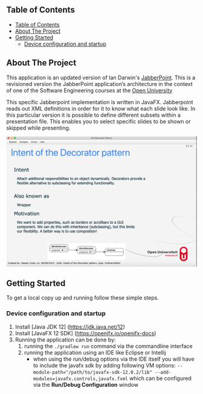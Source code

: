 
## Table of Contents

- [Table of Contents](#table-of-contents)
- [About The Project](#about-the-project)
- [Getting Started](#getting-started)
  - [Device configuration and startup](#device-configuration-and-startup)


## About The Project

This application is an updated version of Ian Darwin's [JabberPoint](https://github.com/IanDarwin/jabberpoint).
This is a revisioned version the JabberPoint application’s architecture in the context of one of the Software Engineering courses at the [Open University](https://www.ou.nl/-/macs-2020-2021_master-computer-science-msc-)

This specific Jabberpoint implementation is written in JavaFX. Jabberpoint reads out XML definitions in order for it to know what each slide look like. In this particular version it is possible to define different subsets within a presentation file. This enables you to select specific slides to be shown or skipped while presenting.

![alt text](./screenshots_app/example_slide.png)

## Getting Started

To get a local copy up and running follow these simple steps.

### Device configuration and startup

1. Install [Java JDK 12] (https://jdk.java.net/12)
2. Install [JavaFX 12 SDK] (https://openjfx.io/openjfx-docs)
3. Running the application can be done by:
    1. running the ```./gradlew run``` command via the commandline interface
    2. running the application using an IDE like Eclipse or Intellij
        * when using the run/debug options via the IDE itself you will have to include the javafx sdk by adding following VM options:
```--module-path="/path/to/javafx-sdk-12.0.2/lib" --add-modules=javafx.controls,javafx.fxml``` which can be configured via the __Run/Debug Configuration__ window




